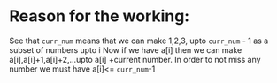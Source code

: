 # Reason for the working:
See that `curr_num` means that we can make 1,2,3, upto `curr_num` - 1 as a subset of numbers upto i
Now if we have a[i] then we can make a[i],a[i]+1,a[i]+2,...upto a[i] +current number. In order to not miss any number we must have a[i]<= `curr_num`-1